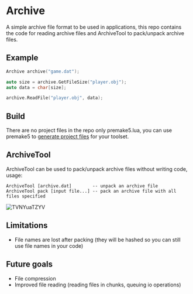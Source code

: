 # Archive

A simple archive file format to be used in applications, this repo contains the code for reading archive files and ArchiveTool to pack/unpack archive files.

## Example

```cpp
Archive archive("game.dat");

auto size = archive.GetFileSize("player.obj");
auto data = char[size];

archive.ReadFile("player.obj", data);
```

## Build

There are no project files in the repo only premake5.lua, you can use premake5 to [generate project files](https://github.com/premake/premake-core/wiki/Using-Premake#using-premake-to-generate-project-files) for your toolset.

## ArchiveTool

ArchiveTool can be used to pack/unpack archive files without writing code, usage:
```
ArchiveTool [archive.dat]        -- unpack an archive file
ArchiveTool pack [input file...] -- pack an archive file with all files specified
```

![TVNYuaTZYV](https://user-images.githubusercontent.com/15322107/115471478-59990180-a238-11eb-838d-16b72f865f3b.gif)

## Limitations

* File names are lost after packing (they will be hashed so you can still use file names in your code)

## Future goals

* File compression
* Improved file reading (reading files in chunks, queuing io operations)
